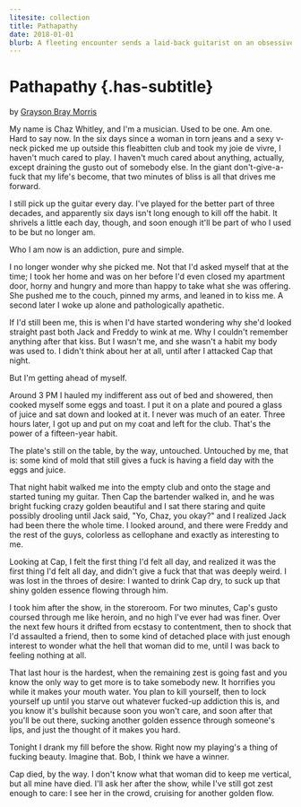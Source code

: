 ```yaml
---
litesite: collection
title: Pathapathy
date: 2018-01-01
blurb: A fleeting encounter sends a laid-back guitarist on an obsessive quest for more.
---
```

# Pathapathy {.has-subtitle}

by <a href="DOMAIN_URL_PH">Grayson Bray Morris</a>

My name is Chaz Whitley, and I'm a musician. Used to be one. Am one.
Hard to say now. In the six days since a woman in torn jeans and a sexy
v-neck picked me up outside this fleabitten club and took my joie de
vivre, I haven't much cared to play. I haven't much cared about
anything, actually, except draining the gusto out of somebody else. In
the giant don't-give-a-fuck that my life's become, that two minutes of
bliss is all that drives me forward.

I still pick up the guitar every day. I've played for the better part of
three decades, and apparently six days isn't long enough to kill off the
habit. It shrivels a little each day, though, and soon enough it'll be
part of who I used to be but no longer am.

Who I am now is an addiction, pure and simple.

I no longer wonder why she picked me. Not that I'd asked myself that at
the time; I took her home and was on her before I'd even closed my
apartment door, horny and hungry and more than happy to take what she
was offering. She pushed me to the couch, pinned my arms, and leaned in
to kiss me. A second later I woke up alone and pathologically apathetic.

If I'd still been me, this is when I'd have started wondering why she'd
looked straight past both Jack and Freddy to wink at me. Why I couldn't
remember anything after that kiss. But I wasn't me, and she wasn't a
habit my body was used to. I didn't think about her at all, until after
I attacked Cap that night.

But I'm getting ahead of myself.

Around 3 PM I hauled my indifferent ass out of bed and showered, then
cooked myself some eggs and toast. I put it on a plate and poured a
glass of juice and sat down and looked at it. I never was much of an
eater. Three hours later, I got up and put on my coat and left for the
club. That's the power of a fifteen-year habit.

The plate's still on the table, by the way, untouched. Untouched by me,
that is: some kind of mold that still gives a fuck is having a field day
with the eggs and juice.

That night habit walked me into the empty club and onto the stage and
started tuning my guitar. Then Cap the bartender walked in, and he was
bright fucking crazy golden beautiful and I sat there staring and quite
possibly drooling until Jack said, "Yo, Chaz, you okay?" and I realized
Jack had been there the whole time. I looked around, and there were
Freddy and the rest of the guys, colorless as cellophane and exactly as
interesting to me.

Looking at Cap, I felt the first thing I'd felt all day, and realized it
was the first thing I'd felt all day, and didn't give a fuck that that
was deeply weird. I was lost in the throes of desire: I wanted to drink
Cap dry, to suck up that shiny golden essence flowing through him.

I took him after the show, in the storeroom. For two minutes, Cap's
gusto coursed through me like heroin, and no high I've ever had was
finer. Over the next few hours it drifted from ecstasy to contentment,
then to shock that I'd assaulted a friend, then to some kind of detached
place with just enough interest to wonder what the hell that woman did
to me, until I was back to feeling nothing at all.

That last hour is the hardest, when the remaining zest is going fast and
you know the only way to get more is to take somebody new. It horrifies
you while it makes your mouth water. You plan to kill yourself, then to
lock yourself up until you starve out whatever fucked-up addiction this
is, and you know it's bullshit because soon you won't care, and soon
after that you'll be out there, sucking another golden essence through
someone's lips, and just the thought of it makes you hard.

Tonight I drank my fill before the show. Right now my playing's a thing
of fucking beauty. Imagine that. Bob, I think we have a winner.

Cap died, by the way. I don't know what that woman did to keep me
vertical, but all mine have died. I'll ask her after the show, while
I've still got zest enough to care: I see her in the crowd, cruising for
another golden flow.
